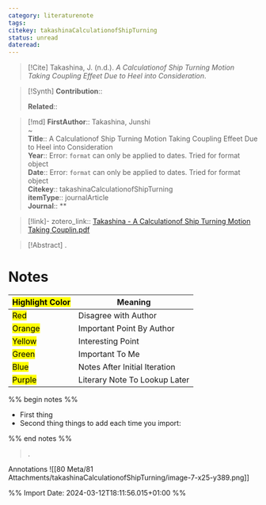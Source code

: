 ```yaml
---
category: literaturenote
tags: 
citekey: takashinaCalculationofShipTurning
status: unread
dateread:
---
```


> [!Cite]
> Takashina, J. (n.d.). _A Calculationof Ship Turning Motion Taking Coupling Effeet Due to Heel into Consideration_.

>[!Synth]
>**Contribution**:: 
>
>**Related**:: 
>

>[!md]
> **FirstAuthor**:: Takashina, Junshi  
~    
> **Title**:: A Calculationof Ship Turning Motion Taking Coupling Effeet Due to Heel into Consideration  
> **Year**:: Error: `format` can only be applied to dates. Tried for format object  
> **Date**:: Error: `format` can only be applied to dates. Tried for format object  
> **Citekey**:: takashinaCalculationofShipTurning  
> **itemType**:: journalArticle  
> **Journal**:: **    

> [!link]-
> zotero_link:: [Takashina - A Calculationof Ship Turning Motion Taking Couplin.pdf](zotero://select/library/items/UZR6RFT2)


> [!Abstract]
>.
> 
# Notes

| <mark class="hltr-grey">Highlight Color</mark> | Meaning                       |
| ---------------------------------------------- | ----------------------------- |
| <mark class="hltr-red">Red</mark>              | Disagree with Author          |
| <mark class="hltr-orange">Orange</mark>        | Important Point By Author     |
| <mark class="hltr-yellow">Yellow</mark>        | Interesting Point             |
| <mark class="hltr-green">Green</mark>          | Important To Me               |
| <mark class="hltr-blue">Blue</mark>            | Notes After Initial Iteration |
| <mark class="hltr-purple">Purple</mark>        | Literary Note To Lookup Later |

%% begin notes %%
- First thing
- Second thing
things to add each time you import:

%% end notes %%

>.
 
 Annotations
![[80 Meta/81 Attachments/takashinaCalculationofShipTurning/image-7-x25-y389.png]] 
 


%% Import Date: 2024-03-12T18:11:56.015+01:00 %%
